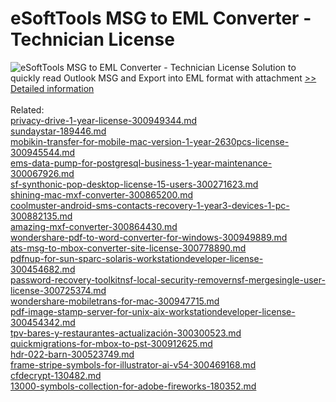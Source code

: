 # eSoftTools MSG to EML Converter - Technician License
![eSoftTools MSG to EML Converter - Technician License](https://mycommerce.akamaized.net/api/pimages/P300877912/BIG/300877912.GIF)
Solution to quickly read Outlook MSG and Export into EML format with attachment
[>> Detailed information](https://secure.shareit.com/shareit/product.html?productid=300877912&affiliateid=200057808)<br/><br/>Related:
<br />[privacy-drive-1-year-license-300949344.md](https://github.com/downloadplanet/downloadplanet/blob/main/privacy-drive-1-year-license-300949344.md)<br />[sundaystar-189446.md](https://github.com/downloadplanet/downloadplanet/blob/main/sundaystar-189446.md)<br />[mobikin-transfer-for-mobile-mac-version-1-year-2630pcs-license-300945544.md](https://github.com/downloadplanet/downloadplanet/blob/main/mobikin-transfer-for-mobile-mac-version-1-year-2630pcs-license-300945544.md)<br />[ems-data-pump-for-postgresql-business-1-year-maintenance-300067926.md](https://github.com/downloadplanet/downloadplanet/blob/main/ems-data-pump-for-postgresql-business-1-year-maintenance-300067926.md)<br />[sf-synthonic-pop-desktop-license-15-users-300271623.md](https://github.com/downloadplanet/downloadplanet/blob/main/sf-synthonic-pop-desktop-license-15-users-300271623.md)<br />[shining-mac-mxf-converter-300865200.md](https://github.com/downloadplanet/downloadplanet/blob/main/shining-mac-mxf-converter-300865200.md)<br />[coolmuster-android-sms-contacts-recovery-1-year3-devices-1-pc-300882135.md](https://github.com/downloadplanet/downloadplanet/blob/main/coolmuster-android-sms-contacts-recovery-1-year3-devices-1-pc-300882135.md)<br />[amazing-mxf-converter-300864430.md](https://github.com/downloadplanet/downloadplanet/blob/main/amazing-mxf-converter-300864430.md)<br />[wondershare-pdf-to-word-converter-for-windows-300949889.md](https://github.com/downloadplanet/downloadplanet/blob/main/wondershare-pdf-to-word-converter-for-windows-300949889.md)<br />[ats-msg-to-mbox-converter-site-license-300778890.md](https://github.com/downloadplanet/downloadplanet/blob/main/ats-msg-to-mbox-converter-site-license-300778890.md)<br />[pdfnup-for-sun-sparc-solaris-workstationdeveloper-license-300454682.md](https://github.com/downloadplanet/downloadplanet/blob/main/pdfnup-for-sun-sparc-solaris-workstationdeveloper-license-300454682.md)<br />[password-recovery-toolkitnsf-local-security-removernsf-mergesingle-user-license-300725374.md](https://github.com/downloadplanet/downloadplanet/blob/main/password-recovery-toolkitnsf-local-security-removernsf-mergesingle-user-license-300725374.md)<br />[wondershare-mobiletrans-for-mac-300947715.md](https://github.com/downloadplanet/downloadplanet/blob/main/wondershare-mobiletrans-for-mac-300947715.md)<br />[pdf-image-stamp-server-for-unix-aix-workstationdeveloper-license-300454342.md](https://github.com/downloadplanet/downloadplanet/blob/main/pdf-image-stamp-server-for-unix-aix-workstationdeveloper-license-300454342.md)<br />[tpv-bares-y-restaurantes-actualización-300300523.md](https://github.com/downloadplanet/downloadplanet/blob/main/tpv-bares-y-restaurantes-actualización-300300523.md)<br />[quickmigrations-for-mbox-to-pst-300912625.md](https://github.com/downloadplanet/downloadplanet/blob/main/quickmigrations-for-mbox-to-pst-300912625.md)<br />[hdr-022-barn-300523749.md](https://github.com/downloadplanet/downloadplanet/blob/main/hdr-022-barn-300523749.md)<br />[frame-stripe-symbols-for-illustrator-ai-v54-300469168.md](https://github.com/downloadplanet/downloadplanet/blob/main/frame-stripe-symbols-for-illustrator-ai-v54-300469168.md)<br />[cfdecrypt-130482.md](https://github.com/downloadplanet/downloadplanet/blob/main/cfdecrypt-130482.md)<br />[13000-symbols-collection-for-adobe-fireworks-180352.md](https://github.com/downloadplanet/downloadplanet/blob/main/13000-symbols-collection-for-adobe-fireworks-180352.md)